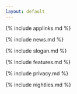 ```yaml
---
layout: default
---
```


{% include applinks.md %}

{% include news.md %}

{% include slogan.md %}

{% include features.md %}

{% include privacy.md %}

{% include nightlies.md %}

<div style="height:10rem"></div>
